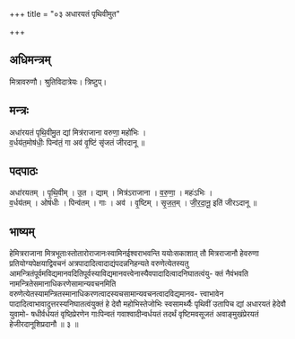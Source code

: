 +++
title = "०३ अधारयतं पृथिवीमुत"

+++
## अधिमन्त्रम्
मित्रावरुणौ। श्रुतिविदात्रेयः। त्रिष्टुप्।

## मन्त्रः
अधा॑रयतं पृथि॒वीमु॒त द्यां मित्र॑राजाना वरुणा॒ महो॑भिः ।  
व॒र्धय॑त॒मोष॑धीः॒ पिन्व॑तं॒ गा अव॑ वृ॒ष्टिं सृ॑जतं जीरदानू ॥

## पदपाठः
अधा॑रयतम् । पृ॒थि॒वीम् । उ॒त । द्याम् । मित्र॑ऽराजाना । व॒रु॒णा॒ । महः॑ऽभिः ।  
व॒र्धय॑तम् । ओष॑धीः । पिन्व॑तम् । गाः । अव॑ । वृ॒ष्टिम् । सृ॒ज॒त॒म् । जी॒र॒दा॒नू॒ इति॑ जीरऽदानू ॥

## भाष्यम्
हेमित्रराजाना मित्रभूताःस्तोतारोराजानःस्वामिनईश्वराभवन्ति ययोःसकाशात् तौ मित्रराजानौ हेवरुणा प्रतियोग्यपेक्षयाद्विवचनं अत्रपादादित्वादाद्यंपदन्ननिहन्यते वरुणेत्येतस्यतु आमन्त्रितंपूर्वमविद्यमानवदितिपूर्वस्याविद्यमानवत्त्वेनास्यैवपादादित्वादनिघातत्वंयु- क्तं नैवंभवति नामन्त्रितेसमानाधिकरणेसामान्यवचनमिति वरुणेत्येतस्यामन्त्रितस्मानाधिकरणत्वादस्यचसामान्यवचनत्वादविद्यमानव- त्त्वाभावेन पादादित्वाभावादुत्तरस्यनिघातत्वंयुक्तं हे देवौ महोभिस्तेजोभिः स्वसामर्थ्यैः पृथिवीं उतापिच द्यां अधारयतं हेदेवौ युवामो- षधीर्वर्धयतं वृष्ठिप्रेरणेन गाःपिन्वतं गवाश्वादीन्वर्धयतं तदर्थं वृष्टिमवसूजतं अवाङ्मुखंप्रेरयतं हेजीरदानूशिप्रदानौ ॥ ३ ॥